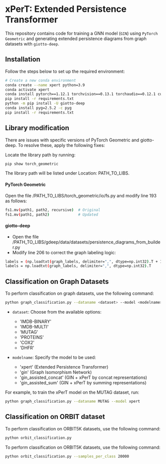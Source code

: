 # xPerT: Extended Persistence Transformer

This repository contains code for training a GNN model (`GIN`) using `PyTorch Geometric` and generating extended persistence diagrams from graph datasets with `giotto-deep`.

## Installation

Follow the steps below to set up the required environment:

```bash
# Create a new conda environment
conda create --name xpert python=3.9
conda activate xpert
conda install pytorch==1.12.1 torchvision==0.13.1 torchaudio==0.12.1 cudatoolkit=11.6 -c pytorch -c conda-forge
pip install -r requirements.txt
python -m pip install -U giotto-deep
conda install pyg=2.5.2 -c pyg
pip install -r requirements.txt
```

## Library modification
There are issues with specific versions of PyTorch Geometric and giotto-deep. To resolve these, apply the following fixes:

Locate the library path by running:
```bash
pip show torch_geometric
```
The library path will be listed under Location: PATH_TO_LIBS.


#### PyTorch Geometric
Open the file /PATH_TO_LIBS/torch_geometric/io/fs.py and modify line 193 as follows:
```bash
fs1.mv(path1, path2, recursive)  # Original
fs1.mv(path1, path2)             # Updated
```

#### giotto-deep
- Open the file /PATH_TO_LIBS/gdeep/data/datasets/persistence_diagrams_from_builder.py
- Modify line 206 to correct the graph labeling logic:
```bash
labels = (np.loadtxt(graph_labels, delimiter=",", dtype=np.int32).T + 1) // 2  # Original
labels = np.loadtxt(graph_labels, delimiter=",", dtype=np.int32).T             # Updated
```

## Classification on Graph Datasets
To perform classification on graph datasets, use the following command:

```bash
python graph_classification.py --dataname <dataset> --model <modelname>
```

- `dataset`: Choose from the available options:
  - 'IMDB-BINARY'
  - 'IMDB-MULTI'
  - 'MUTAG'
  - 'PROTEINS'
  - 'COX2'
  - 'DHFR'
  
- `modelname`: Specify the model to be used:
  - 'xpert' (Extended Persistence Transformer)
  - 'gin' (Graph Isomorphism Network)
  - 'gin_assisted_concat' (GIN + xPerT by concat representations)
  - 'gin_assisted_sum' (GIN + xPerT by summing representations)

For example, to train the xPerT model on the MUTAG dataset, run:

```bash
python graph_classification.py --dataname MUTAG --model xpert
```

## Classification on ORBIT dataset
To perform classification on ORBIT5K datasets, use the following command:

```bash
python orbit_classification.py
```

To perform classification on ORBIT5K datasets, use the following command:

```bash
python orbit_classification.py --samples_per_class 20000
```



